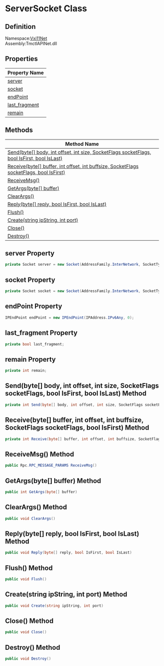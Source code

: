 # ServerSocket Class

## Definition
Namespace:[Vxi11Net](../Vxi11Net.md)<BR>
Assembly:TmctlAPINet.dll

## Properties

|Property Name|
|---|
|[server](#server-Property)|
|[socket](#socket-Property)|
|[endPoint](#endPoint-Property)|
|[last_fragment](#last_fragment-Property)|
|[remain](#remain-Property)|

## Methods

|Method Name|
|---|
|[Send(byte[] body, int offset, int size, SocketFlags socketFlags, bool IsFirst, bool IsLast)](#Sendbyte-body-int-offset-int-size-SocketFlags-socketFlags-bool-IsFirst-bool-IsLast-Method)|
|[Receive(byte[] buffer, int offset, int buffsize, SocketFlags socketFlags, bool IsFirst)](#Receivebyte-buffer-int-offset-int-buffsize-SocketFlags-socketFlags-bool-IsFirst-Method)|
|[ReceiveMsg()](#ReceiveMsg-Method)|
|[GetArgs(byte[] buffer)](#GetArgsbyte-buffer-Method)|
|[ClearArgs()](#ClearArgs-Method)|
|[Reply(byte[] reply, bool IsFirst, bool IsLast)](#Replybyte-reply-bool-IsFirst-bool-IsLast-Method)|
|[Flush()](#Flush-Method)|
|[Create(string ipString, int port)](#Createstring-ipString-int-port-Method)|
|[Close()](#Close-Method)|
|[Destroy()](#Destroy-Method)|

## server Property
```C#
private Socket server = new Socket(AddressFamily.InterNetwork, SocketType.Stream, ProtocolType.Tcp);
```
## socket Property
```C#
private Socket socket = new Socket(AddressFamily.InterNetwork, SocketType.Stream, ProtocolType.Tcp);
```
## endPoint Property
```C#
IPEndPoint endPoint = new IPEndPoint(IPAddress.IPv6Any, 0);
```
## last_fragment Property
```C#
private bool last_fragment;
```
## remain Property
```C#
private int remain;
```
## Send(byte[] body, int offset, int size, SocketFlags socketFlags, bool IsFirst, bool IsLast) Method
```C#
private int Send(byte[] body, int offset, int size, SocketFlags socketFlags, bool IsFirst, bool IsLast)
```
## Receive(byte[] buffer, int offset, int buffsize, SocketFlags socketFlags, bool IsFirst) Method
```C#
private int Receive(byte[] buffer, int offset, int buffsize, SocketFlags socketFlags, bool IsFirst)
```
## ReceiveMsg() Method
```C#
public Rpc.RPC_MESSAGE_PARAMS ReceiveMsg()
```
## GetArgs(byte[] buffer) Method
```C#
public int GetArgs(byte[] buffer)
```
## ClearArgs() Method
```C#
public void ClearArgs()
```
## Reply(byte[] reply, bool IsFirst, bool IsLast) Method
```C#
public void Reply(byte[] reply, bool IsFirst, bool IsLast)
```
## Flush() Method
```C#
public void Flush()
```
## Create(string ipString, int port) Method
```C#
public void Create(string ipString, int port)
```
## Close() Method
```C#
public void Close()
```
## Destroy() Method
```C#
public void Destroy()
```
